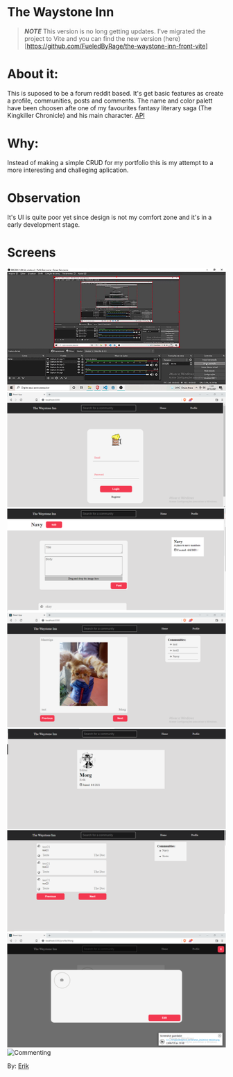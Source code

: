# The Waystone Inn

> **_NOTE_** This version is no long getting updates. I've migrated the project to Vite and you can find the new version (here)[https://github.com/FueledByRage/the-waystone-inn-front-vite]
# About it:
This is suposed to be a forum reddit based. It's get basic features as create a profile, communities, posts and comments.
The name and color palett have been choosen afte one of my favourites fantasy literary saga (The Kingkiller Chronicle) and his main character.
[API](https://github.com/FueledByRage/Waystone-Inn-API)

# Why:
Instead of making a simple CRUD for my portfolio this is my attempt to a more interesting and challeging aplication.

# Observation
It's UI is quite poor yet since design is not my comfort zone and it's in a early development stage.


# Screens
![Posting](/screens/posting.gif)
![Login screen](/screens/login.png)
![Community screen](/screens/community.png)
![Post screen](/screens/post.png)
![Profile Screen](/screens/profileScreen.png)
![Home Page Screen](/screens/HomePage.png)
![Edit Modal](/screens/edit_modal.png)
![Commenting](/screens//comment.gif)


By: [Erik](https://www.linkedin.com/in/erik-natan-moreira-santos-983865195/)